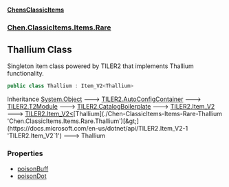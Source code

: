 
#### [ChensClassicItems](./index 'index')

### [Chen.ClassicItems.Items.Rare](./Chen-ClassicItems-Items-Rare 'Chen.ClassicItems.Items.Rare')

## Thallium Class
Singleton item class powered by TILER2 that implements Thallium functionality.  
```csharp
public class Thallium : Item_V2<Thallium>
```
Inheritance [System.Object](https://docs.microsoft.com/en-us/dotnet/api/System.Object 'System.Object') &#129106; [TILER2.AutoConfigContainer](https://docs.microsoft.com/en-us/dotnet/api/TILER2.AutoConfigContainer 'TILER2.AutoConfigContainer') &#129106; [TILER2.T2Module](https://docs.microsoft.com/en-us/dotnet/api/TILER2.T2Module 'TILER2.T2Module') &#129106; [TILER2.CatalogBoilerplate](https://docs.microsoft.com/en-us/dotnet/api/TILER2.CatalogBoilerplate 'TILER2.CatalogBoilerplate') &#129106; [TILER2.Item_V2](https://docs.microsoft.com/en-us/dotnet/api/TILER2.Item_V2 'TILER2.Item_V2') &#129106; [TILER2.Item_V2&lt;](https://docs.microsoft.com/en-us/dotnet/api/TILER2.Item_V2-1 'TILER2.Item_V2`1')[Thallium](./Chen-ClassicItems-Items-Rare-Thallium 'Chen.ClassicItems.Items.Rare.Thallium')[&gt;](https://docs.microsoft.com/en-us/dotnet/api/TILER2.Item_V2-1 'TILER2.Item_V2`1') &#129106; Thallium  

### Properties
- [poisonBuff](./Chen-ClassicItems-Items-Rare-Thallium-poisonBuff 'Chen.ClassicItems.Items.Rare.Thallium.poisonBuff')
- [poisonDot](./Chen-ClassicItems-Items-Rare-Thallium-poisonDot 'Chen.ClassicItems.Items.Rare.Thallium.poisonDot')
